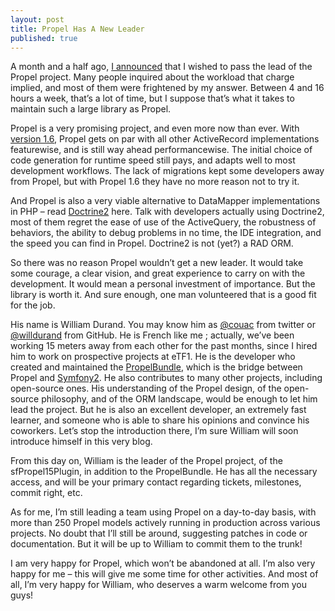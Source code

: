 ```yaml
---
layout: post
title: Propel Has A New Leader
published: true
---
```

<p>A month and a half ago, <a href="http://propel.posterous.com/propel-needs-a-new-leader-do-you-want-to-take">I announced</a> that I wished to pass the lead of the Propel project. Many people inquired about the workload that charge implied, and most of them were frightened by my answer. Between 4 and 16 hours a week, that&rsquo;s a lot of time, but I suppose that&rsquo;s what it takes to maintain such a large library as Propel.</p>
<p><span>Propel is a very promising project, and even more now than ever. With <a href="http://propel.posterous.com/propel-16-is-released">version 1.6</a>, Propel gets on par with all other ActiveRecord implementations featurewise, and is still way ahead performancewise. The initial choice of code generation for runtime speed still pays, and adapts well to most development workflows. The lack of migrations kept some developers away from Propel, but with Propel 1.6 they have no more reason not to try it.</span></p>
<p><span>And Propel is also a very viable alternative to DataMapper implementations in PHP &ndash; read <a href="http://www.doctrine-project.org/projects/orm/2.0/docs/en">Doctrine2</a>&nbsp;here. Talk with developers actually using Doctrine2, most of them regret the ease of use of the ActiveQuery, the robustness of behaviors, the ability to debug problems in no time, the IDE integration, and the speed you can find in Propel. Doctrine2 is not (yet?) a RAD ORM.<!--more--> </span></p>
<p><span>So there was no reason Propel wouldn&rsquo;t get a new leader. It would take some courage, a clear vision, and great experience to carry on with the development. It would mean a personal investment of importance. But the library is worth it. And sure enough, one man volunteered that is a good fit for the job. </span></p>
<p><span>His name is William Durand. You may know him as <a href="http://twitter.com/couac">@couac</a> from twitter or <a href="https://github.com/willdurand">@willdurand</a> from GitHub. He is French like me ; actually, we&rsquo;ve been working 15 meters away from each other for the past months, since I hired him to work on prospective projects at eTF1. He is the developer who created and maintained the <a href="https://github.com/willdurand/PropelBundle">PropelBundle</a>, which is the bridge between Propel and <a href="http://symfony.com/">Symfony2</a>. He also contributes to many other projects, including open-source ones. His understanding of the Propel design, of the open-source philosophy, and of the ORM landscape, would be enough to let him lead the project. But he is also an excellent developer, an extremely fast learner, and someone who is able to share his opinions and convince his coworkers. Let&rsquo;s stop the introduction there, I&rsquo;m sure William will soon introduce himself in this very blog.</span></p>
<p><span>From this day on, William is the leader of the Propel project, of the sfPropel15Plugin, in addition to the PropelBundle. He has all the necessary access, and will be your primary contact regarding tickets, milestones, commit right, etc.</span></p>
<p><span>As for me, I&rsquo;m still leading a team using Propel on a day-to-day basis, with more than 250 Propel models actively running in production across various projects. No doubt that I&rsquo;ll still be around, suggesting patches in code or documentation. But it will be up to William to commit them to the trunk!</span></p>
<p><span>I am very happy for Propel, which won&rsquo;t be abandoned at all. I&rsquo;m also very happy for me &ndash; this will give me some time for other activities. And most of all, I&rsquo;m very happy for William, who deserves a warm welcome from you guys!</span></p>
<p>&nbsp;</p>
